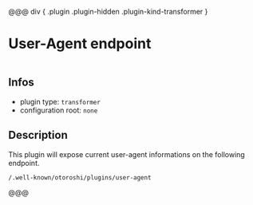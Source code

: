 
@@@ div { .plugin .plugin-hidden .plugin-kind-transformer }

# User-Agent endpoint

<img class="plugin-logo plugin-hidden" src=""></img>

## Infos

* plugin type: `transformer`
* configuration root: ``none``

## Description

This plugin will expose current user-agent informations on the following endpoint.

`/.well-known/otoroshi/plugins/user-agent`







@@@

